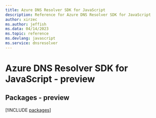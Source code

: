 ```yaml
---
title: Azure DNS Resolver SDK for JavaScript
description: Reference for Azure DNS Resolver SDK for JavaScript
author: xirzec
ms.author: jeffish
ms.data: 04/14/2023
ms.topic: reference
ms.devlang: javascript
ms.service: dnsresolver
---
```

# Azure DNS Resolver SDK for JavaScript - preview
## Packages - preview
[!INCLUDE [packages](dns-resolver-index.md)]
